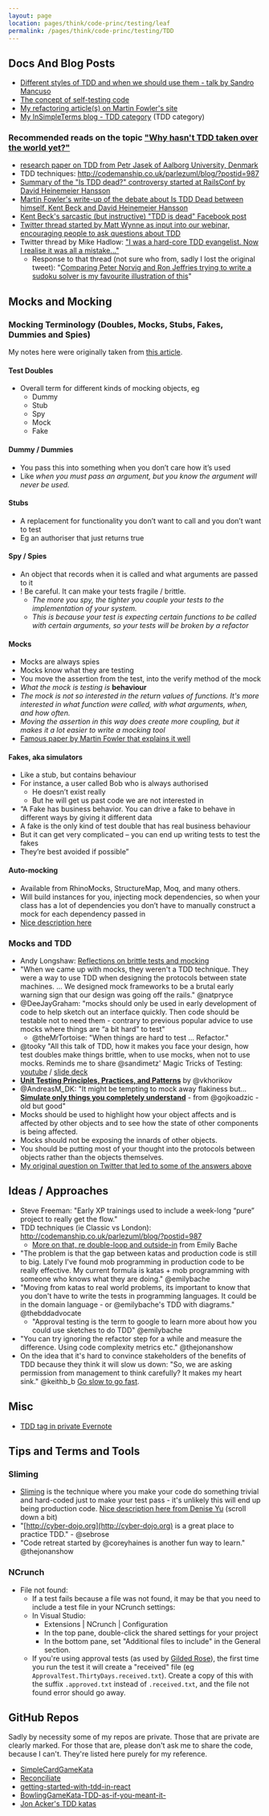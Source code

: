 ```yaml
---
layout: page
location: pages/think/code-princ/testing/leaf
permalink: /pages/think/code-princ/testing/TDD
---
```


## Docs And Blog Posts

- [Different styles of TDD and when we should use them - talk by Sandro Mancuso](https://youtu.be/KyFVA4Spcgg)
- [The concept of self-testing code](https://martinfowler.com/bliki/SelfTestingCode.html)
- [My refactoring article(s) on Martin Fowler's site](https://martinfowler.com/articles/class-too-large.html)
- [My InSimpleTerms blog - TDD category](https://insimpleterms.blog/category/tdd) (TDD category)

### Recommended reads on the topic ["Why hasn't TDD taken over the world yet?"](https://cucumber.io/resources/webinars/tdd-roundtable-series/)

- [research paper on TDD from Petr Jasek of Aalborg University, Denmark](https://t.co/lQoS3ilFA8?amp=1)
- TDD techniques: http://codemanship.co.uk/parlezuml/blog/?postid=987
- [Summary of the "Is TDD dead?" controversy started at RailsConf by David Heinemeier Hansson](https://pythontesting.net/agile/is-tdd-dead/)
- [Martin Fowler's write-up of the debate about Is TDD Dead between himself, Kent Beck and David Heinemeier Hansson](https://martinfowler.com/articles/is-tdd-dead/)
- [Kent Beck's sarcastic (but instructive) "TDD is dead" Facebook post](https://www.facebook.com/notes/kent-beck/rip-tdd/750840194948847)
- [Twitter thread started by Matt Wynne as input into our webinar, encouraging people to ask questions about TDD](https://twitter.com/mattwynne/status/1285239134232158215?s=21)
- Twitter thread by Mike Hadlow: ["I was a hard-core TDD evangelist. Now I realise it was all a mistake..."](https://twitter.com/mikehadlow/status/1263819765900095491?s=21)
    - Response to that thread (not sure who from, sadly I lost the original tweet): "[Comparing Peter Norvig and Ron Jeffries trying to write a sudoku solver is my favourite illustration of this](https://news.ycombinator.com/item?id=3033446)"

## Mocks and Mocking 

### Mocking Terminology (Doubles, Mocks, Stubs, Fakes, Dummies and Spies)

My notes here were originally taken from [this article](http://blog.8thlight.com/uncle-bob/2014/05/14/TheLittleMocker.html).

#### Test Doubles

- Overall term for different kinds of mocking objects, eg
    - Dummy
    - Stub
    - Spy
    - Mock
    - Fake

#### Dummy / Dummies

- You pass this into something when you don’t care how it’s used
- Like *when you must pass an argument, but you know the argument will
never be used.*

#### Stubs

- A replacement for functionality you don’t want to call and you don’t
want to test
- Eg an authoriser that just returns true

#### Spy / Spies

- An object that records when it is called and what arguments are
passed to it
- \! Be careful. It can make your tests fragile / brittle.
    - *The more you spy, the tighter you couple your tests to the
    implementation of your system.*
    - *This is because your test is expecting certain functions to be
    called with certain arguments, so your tests will be broken by a
    refactor*

#### Mocks

- Mocks are always spies
- Mocks know what they are testing
- You move the assertion from the test, into the verify method of the
mock
- *What the mock is testing is* **behaviour**
- *The mock is not so interested in the return values of functions.
It's more interested in what function were called, with what
arguments, when, and how often.*
- *Moving the assertion in this way does create more coupling, but it
makes it a lot easier to write a mocking tool*
- [Famous paper by Martin Fowler that explains it well](http://martinfowler.com/articles/mocksArentStubs.html)

#### Fakes, aka simulators

- Like a stub, but contains behaviour
- For instance, a user called Bob who is always authorised
    - He doesn’t exist really
    - But he will get us past code we are not interested in
- “A Fake has business behavior. You can drive a fake to behave in
different ways by giving it different data
- A fake is the only kind of test double that has real business
behaviour
- But it can get very complicated – you can end up writing tests to
test the fakes
- They’re best avoided if possible”

#### Auto-mocking

- Available from RhinoMocks, StructureMap, Moq, and many others.
- Will build instances for you, injecting mock dependencies, so when
your class has a lot of dependencies you don’t have to manually
construct a mock for each dependency passed in
- [Nice description here](https://lostechies.com/joshuaflanagan/2009/02/04/auto-mocking-explained/)

### Mocks and TDD

- Andy Longshaw: [Reflections on brittle tests and mocking](https://blogs.blueskyline.com/2020/07/30/this-cant-possibly-be-right/)
- "When we came up with mocks, they weren't a TDD technique. They were a way to use TDD when designing the protocols between state machines. ... We designed mock frameworks to be a brutal early warning sign that our design was going off the rails." @natpryce
- @DeeJayGraham: "mocks should only be used in early development of code to help sketch out an interface quickly. Then code should be testable not to need them - contrary to previous popular advice to use mocks where things are “a bit hard” to test"
    - @theMrTortoise: "When things are hard to test ... Refactor."
- @tooky "All this talk of TDD, how it makes you face your design, how test doubles make things brittle, when to use mocks, when not to use mocks. Reminds me to share @sandimetz' Magic Tricks of Testing: [youtube](https://www.youtube.com/watch?v=URSWYvyc42M) / [slide deck](https://speakerdeck.com/skmetz/magic-tricks-of-testing-railsconf) 
- [**Unit Testing Principles, Practices, and Patterns**](https://www.manning.com/books/unit-testing) by @vkhorikov
- @AndreasM_DK: "It might be tempting to mock away flakiness but... [**Simulate only things you completely understand**](https://vimeo.com/146987369) - from @gojkoadzic - old but good"
- Mocks should be used to highlight how your object affects and is affected by other objects and to see how the state of other components is being affected.
- Mocks should not be exposing the innards of other objects.
- You should be putting most of your thought into the protocols between objects rather than the objects themselves.
- [My original question on Twitter that led to some of the answers above](https://twitter.com/ClareSudbery/status/1289475539191963648?s=20)

## Ideas / Approaches

- Steve Freeman: "Early XP trainings used to include a week-long “pure” project to really get the flow."
- TDD techniques (ie Classic vs London): http://codemanship.co.uk/parlezuml/blog/?postid=987
    - [More on that, re double-loop and outside-in](http://coding-is-like-cooking.info/2013/04/outside-in-development-with-double-loop-tdd/) from Emily Bache
- "The problem is that the gap between katas and production code is still to big. Lately I've found mob programming in production code to be really effective. My current formula is katas + mob programming with someone who knows what they are doing." @emilybache
- "Moving from katas to real world problems, its important to know that you don't have to write the tests in programming languages. It could be in the domain language - or @emilybache's TDD with diagrams." @thebddadvocate
    - "Approval testing is the term to google to learn more about how you could use sketches to do TDD" @emilybache
- "You can try ignoring the refactor step for a while and measure the difference. Using code complexity metrics etc." @thejonanshow
- On the idea that it's hard to convince stakeholders of the benefits of TDD because they think it will slow us down: "So, we are asking permission from management to think carefully? It makes my heart sink." @keithb_b [Go slow to go fast](https://www.agilemastery.online/2020-08-01/go-slow-to-go-fast.php).

## Misc

- [TDD tag in private Evernote](https://www.evernote.com/client/web?login=true#?an=true&n=65ff390c-ddb3-45f6-9de5-762606dfc826&query=tag%1FTDD%1FtagGuid%3Ad39ee366-abf9-4984-9ac7-f41d93f6460a%1Eview%3AVIEW%2FALL_NOTES&)

## Tips and Terms and Tools

### Sliming

- [Sliming](https://www.destroyallsoftware.com/screencasts/catalog/when-to-generalize-in-tdd#:~:text=When%20a%20TDDed%20test%20fails,in%20the%20%22right%22%20way.) is the technique where you make your code do something trivial and hard-coded just to make your test pass - it's unlikely this will end up being production code. [Nice description here from Denise Yu](http://deniseyu.github.io/leveling-up-tdd/) (scroll down a bit) 
- "[http://cyber-dojo.org](http://cyber-dojo.org) is a great place to practice TDD." - @sebrose
- "Code retreat started by @coreyhaines is another fun way to learn." @thejonanshow

### NCrunch

- File not found:
    - If a test fails because a file was not found, it may be that you need to include a test file in your NCrunch settings:
    - In Visual Studio: 
        - Extensions | NCrunch | Configuration
        - In the top pane, double-click the shared settings for your project
        - In the bottom pane, set "Additional files to include" in the General section.
    - If you're using approval tests (as used by [Gilded Rose](/pages/think/code-princ/Refactoring#gilded-rose)), the first time you run the test it will create a "received" file (eg `ApprovalTest.ThirtyDays.received.txt`). Create a copy of this with the suffix `.approved.txt` instead of `.received.txt`, and the file not found error should go away.

## GitHub Repos

Sadly by necessity some of my repos are private. Those that are private are clearly marked. For those that are, please don't ask me to share the code, because I can't. They're listed here purely for my reference.

- [SimpleCardGameKata](https://github.com/claresudbery/SimpleCardGameKata)
- [Reconciliate](https://github.com/claresudbery/Reconciliate)
- [getting-started-with-tdd-in-react](https://github.com/claresudbery/getting-started-with-tdd-in-react)
- [BowlingGameKata-TDD-as-if-you-meant-it-](https://github.com/claresudbery/BowlingGameKata-TDD-as-if-you-meant-it-)
- [Jon Acker's TDD katas](https://github.com/jon-acker/coding-katas)